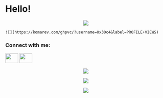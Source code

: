 # Hello!

<p align="center">
	<img align="center" src="https://camo.githubusercontent.com/c4cc8fb0f0c06f0057640b46aab87e483f54e913fdbf52c9ee690c8204c52b44/68747470733a2f2f6769746875622e6769746875626173736574732e636f6d2f696d616765732f6d6f6e612d776869737065722e676966"/>

	![](https://komarev.com/ghpvc/?username=0x30c4&label=PROFILE+VIEWS)
</p>

### Connect with me:

<!-- <a href="https://0x30c4.dev/"><img src="https://raw.githubusercontent.com/rahuldkjain/github-profile-readme-generator/master/src/images/icons/Social/devto.svg" height="30" width="40" /></a> -->
<a href="https://twitter.com/0x30c4"><img src="https://raw.githubusercontent.com/rahuldkjain/github-profile-readme-generator/master/src/images/icons/Social/twitter.svg" height="30" width="40" /></a>
<a href="https://linkedin.com/in/0x30c4"><img src="https://raw.githubusercontent.com/rahuldkjain/github-profile-readme-generator/master/src/images/icons/Social/linked-in-alt.svg" height="30" width="40" /></a>

<p align="center">
	<img align="center" src="https://github-readme-stats.vercel.app/api/top-langs/?username=0x30c4&hide=html,css,scss&layout=compact&langs_count=50&theme=gruvbox"/>
</p>

<p align="center">
	<img align="center" src="https://github-readme-stats.vercel.app/api?username=0x30c4&theme=gruvbox"/>
</p>

<p align="center">
	<img align="center" src="https://github-readme-streak-stats.herokuapp.com/?user=0x30c4&theme=gruvbox"/>
</p>
